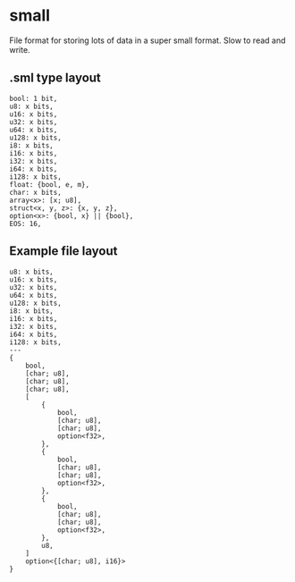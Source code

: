 # small
File format for storing lots of data in a super small format. Slow to read and write.

## .sml type layout
```
bool: 1 bit,
u8: x bits,
u16: x bits,
u32: x bits,
u64: x bits,
u128: x bits,
i8: x bits,
i16: x bits,
i32: x bits,
i64: x bits,
i128: x bits,
float: {bool, e, m},
char: x bits,
array<x>: [x; u8],
struct<x, y, z>: {x, y, z},
option<x>: {bool, x} || {bool},
EOS: 16,
```

## Example file layout
```
u8: x bits,
u16: x bits,
u32: x bits,
u64: x bits,
u128: x bits,
i8: x bits,
i16: x bits,
i32: x bits,
i64: x bits,
i128: x bits,
---
{
    bool,
    [char; u8],
    [char; u8],
    [char; u8],
    [
        {
            bool,
            [char; u8],
            [char; u8],
            option<f32>,
        },
        {
            bool,
            [char; u8],
            [char; u8],
            option<f32>,
        },
        {
            bool,
            [char; u8],
            [char; u8],
            option<f32>,
        },
        u8,
    ]
    option<{[char; u8], i16}>
}
```

